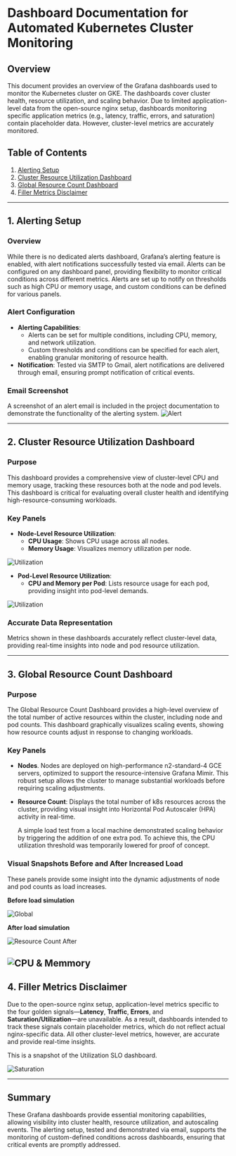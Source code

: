 # Dashboard Documentation for Automated Kubernetes Cluster Monitoring

## Overview
This document provides an overview of the Grafana dashboards used to monitor the Kubernetes cluster on GKE. The dashboards cover cluster health, resource utilization, and scaling behavior. Due to limited application-level data from the open-source nginx setup, dashboards monitoring specific application metrics (e.g., latency, traffic, errors, and saturation) contain placeholder data. However, cluster-level metrics are accurately monitored.

## Table of Contents
1. [Alerting Setup](#alerting-setup)
2. [Cluster Resource Utilization Dashboard](#cluster-resource-utilization-dashboard)
3. [Global Resource Count Dashboard](#global-resource-count-dashboard)
4. [Filler Metrics Disclaimer](#filler-metrics-disclaimer)

---

## 1. Alerting Setup
### Overview
While there is no dedicated alerts dashboard, Grafana’s alerting feature is enabled, with alert notifications successfully tested via email. Alerts can be configured on any dashboard panel, providing flexibility to monitor critical conditions across different metrics. Alerts are set up to notify on thresholds such as high CPU or memory usage, and custom conditions can be defined for various panels.

### Alert Configuration
- **Alerting Capabilities**:
  - Alerts can be set for multiple conditions, including CPU, memory, and network utilization.
  - Custom thresholds and conditions can be specified for each alert, enabling granular monitoring of resource health.
- **Notification**: Tested via SMTP to Gmail, alert notifications are delivered through email, ensuring prompt notification of critical events.

### Email Screenshot
A screenshot of an alert email is included in the project documentation to demonstrate the functionality of the alerting system.
![Alert](images/alert.PNG)

---

## 2. Cluster Resource Utilization Dashboard
### Purpose
This dashboard provides a comprehensive view of cluster-level CPU and memory usage, tracking these resources both at the node and pod levels. This dashboard is critical for evaluating overall cluster health and identifying high-resource-consuming workloads.

### Key Panels
- **Node-Level Resource Utilization**:
  - **CPU Usage**: Shows CPU usage across all nodes.
  - **Memory Usage**: Visualizes memory utilization per node.

![Utilization](images/node_util.PNG)

- **Pod-Level Resource Utilization**:
  - **CPU and Memory per Pod**: Lists resource usage for each pod, providing insight into pod-level demands.

![Utilization](images/pod_util.PNG)

### Accurate Data Representation
Metrics shown in these dashboards accurately reflect cluster-level data, providing real-time insights into node and pod resource utilization.

---

## 3. Global Resource Count Dashboard
### Purpose
The Global Resource Count Dashboard provides a high-level overview of the total number of active resources within the cluster, including node and pod counts. This dashboard graphically visualizes scaling events, showing how resource counts adjust in response to changing workloads.

### Key Panels
  - **Nodes**. Nodes are deployed on high-performance n2-standard-4 GCE servers, optimized to support the resource-intensive Grafana Mimir. This robust setup allows the cluster to manage substantial workloads before requiring scaling adjustments.
  - **Resource Count**: Displays the total number of k8s resources across the cluster, providing visual insight into Horizontal Pod Autoscaler (HPA) activity in real-time.

    A simple load test from a local machine demonstrated scaling behavior by triggering the addition of one extra pod. To achieve this, the CPU utilization threshold was temporarily lowered for proof of concept.

### Visual Snapshots Before and After Increased Load
 These panels provide some insight into the dynamic adjustments of node and pod counts as load increases.
 
**Before load simulation**

![Global](images/global.PNG)

**After load simulation**

![Resource Count After](images/RCA.PNG)

![CPU & Memmory](images/cpu_mem.PNG)
---

## 4. Filler Metrics Disclaimer
Due to the open-source nginx setup, application-level metrics specific to the four golden signals—**Latency**, **Traffic**, **Errors**, and **Saturation/Utilization**—are unavailable. As a result, dashboards intended to track these signals contain placeholder metrics, which do not reflect actual nginx-specific data. All other cluster-level metrics, however, are accurate and provide real-time insights.

This is a snapshot of the Utilization SLO dashboard.

![Saturation](images/saturationSLO.PNG)

---

## Summary
These Grafana dashboards provide essential monitoring capabilities, allowing visibility into cluster health, resource utilization, and autoscaling events. The alerting setup, tested and demonstrated via email, supports the monitoring of custom-defined conditions across dashboards, ensuring that critical events are promptly addressed.